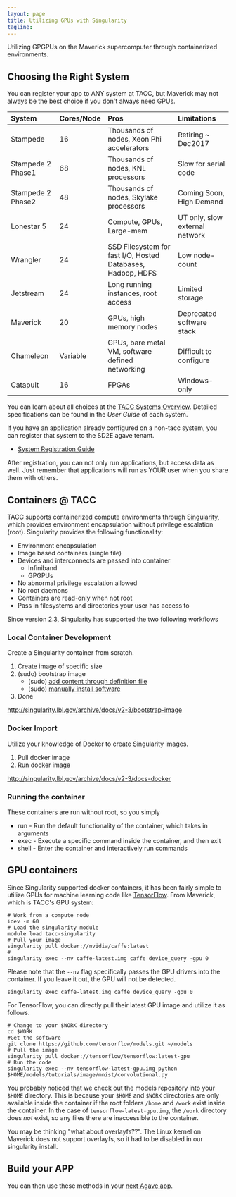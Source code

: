 ```yaml
---
layout: page
title: Utilizing GPUs with Singularity
tagline:
---
```


Utilizing GPGPUs on the Maverick supercomputer through containerized environments.

## Choosing the Right System

You can register your app to ANY system at TACC, but Maverick may not always be the best choice if you don't always need GPUs.

| System     | Cores/Node | Pros                                      | Limitations                                |
|:-----------|:-----------|:------------------------------------------|:-------------------------------------------|
| Stampede   | 16         | Thousands of nodes, Xeon Phi accelerators | Retiring ~ Dec2017                         |
| Stampede 2 Phase1 | 68         | Thousands of nodes, KNL processors | Slow for serial code                       |
| Stampede 2 Phase2 | 48         | Thousands of nodes, Skylake processors | Coming Soon, High Demand               |
| Lonestar 5 | 24         | Compute, GPUs, Large-mem | UT only, slow external network                              |
| Wrangler   | 24         | SSD Filesystem for fast I/O, Hosted Databases, Hadoop, HDFS | Low node-count           |
| Jetstream  | 24         | Long running instances, root access       | Limited storage                            |
| Maverick   | 20         | GPUs, high memory nodes                   | Deprecated software stack                 |
| Chameleon  | Variable   | GPUs, bare metal VM, software defined networking | Difficult to configure              | 
| Catapult   | 16         | FPGAs                                     | Windows-only                               |

You can learn about all choices at the [TACC Systems Overview](https://www.tacc.utexas.edu/systems/overview). Detailed specifications can be found in the *User Guide* of each system.

If you have an application already configured on a non-tacc system, you can register that system to the SD2E agave tenant.

- [System Registration Guide](https://sd2e.github.io/api-user-guide/docs/create_systems.html)

After registration, you can not only run applications, but access data as well. Just remember that applications will run as YOUR user when you share them with others.

## Containers @ TACC

TACC supports containerized compute environments through [Singularity](http://singularity.lbl.gov/), which provides environment encapsulation without privilege escalation (root). Singularity provides the following functionality:

- Environment encapsulation
- Image based containers (single file)
- Devices and interconnects are passed into container
  - Infiniband
  - GPGPUs
- No abnormal privilege escalation allowed
- No root daemons
- Containers are read-only when not root
- Pass in filesystems and directories your user has access to

Since version 2.3, Singularity has supported the two following workflows

### Local Container Development

Create a Singularity container from scratch.

1. Create image of specific size
2. (sudo) bootstrap image
   * (sudo) [add content through definition file](http://singularity.lbl.gov/archive/docs/v2-3/bootstrap-image)
   * (sudo) [manually install software](http://singularity.lbl.gov/archive/docs/v2-3/docs-changing-containers)
3. Done

<http://singularity.lbl.gov/archive/docs/v2-3/bootstrap-image>

### Docker Import

Utilize your knowledge of Docker to create Singularity images.

1. Pull docker image
2. Run docker image

<http://singularity.lbl.gov/archive/docs/v2-3/docs-docker>

### Running the container

These containers are run without root, so you simply

- run - Run the default functionality of the container, which takes in arguments
- exec - Execute a specific command inside the container, and then exit
- shell - Enter the container and interactively run commands

## GPU containers

Since Singularity supported docker containers, it has been fairly simple to utilize GPUs for machine learning code like [TensorFlow](https://www.tensorflow.org/). From Maverick, which is TACC's GPU system:

```
# Work from a compute node
idev -m 60
# Load the singularity module
module load tacc-singularity
# Pull your image
singularity pull docker://nvidia/caffe:latest
# 
singularity exec --nv caffe-latest.img caffe device_query -gpu 0
```

Please note that the `--nv` flag specifically passes the GPU drivers into the container. If you leave it out, the GPU will not be detected.

```
singularity exec caffe-latest.img caffe device_query -gpu 0
```

For TensorFlow, you can directly pull their latest GPU image and utilize it as follows.

```
# Change to your $WORK directory
cd $WORK
#Get the software
git clone https://github.com/tensorflow/models.git ~/models
# Pull the image
singularity pull docker://tensorflow/tensorflow:latest-gpu
# Run the code
singularity exec --nv tensorflow-latest-gpu.img python $HOME/models/tutorials/image/mnist/convolutional.py
```

You probably noticed that we check out the models repository into your `$HOME` directory. This is because your `$HOME` and `$WORK` directories are only available inside the container if the root folders `/home` and `/work` exist inside the container. In the case of `tensorflow-latest-gpu.img`, the `/work` directory does _not_ exist, so any files there are inaccessible to the container.

You may be thinking "what about overlayfs??". The Linux kernel on Maverick does not support overlayfs, so it had to be disabled in our singularity install.

## Build your APP

You can then use these methods in your [next Agave app](create_app.md).
